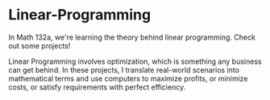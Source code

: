 # Linear-Programming
In Math 132a, we're learning the theory behind linear programming. Check out some projects!

Linear Programming involves optimization, which is something any business can get behind.
In these projects, I translate real-world scenarios into mathematical terms and use computers
to maximize profits, or minimize costs, or satisfy requirements with perfect efficiency. 
